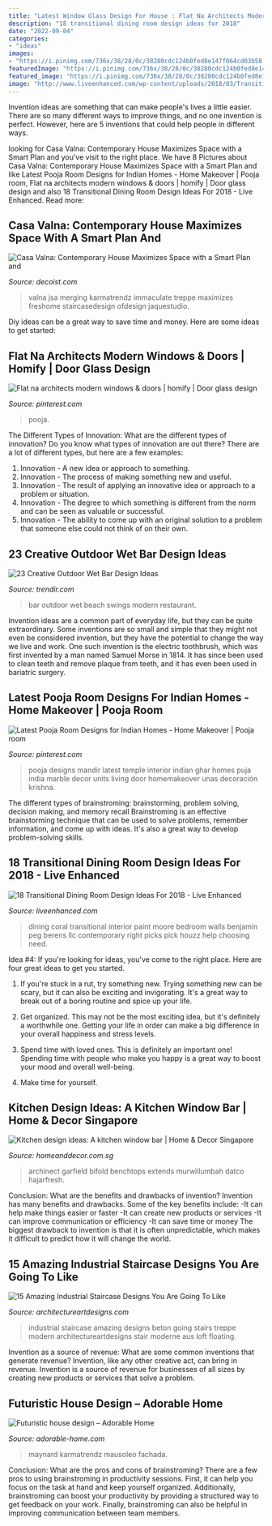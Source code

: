 ```yaml
---
title: "Latest Window Glass Design For House : Flat Na Architects Modern Windows &amp; Doors"
description: "18 transitional dining room design ideas for 2018"
date: "2022-09-04"
categories:
- "ideas"
images:
- "https://i.pinimg.com/736x/38/28/0c/38280cdc124b0fed8e147f064cd03b58.jpg"
featuredImage: "https://i.pinimg.com/736x/38/28/0c/38280cdc124b0fed8e147f064cd03b58.jpg"
featured_image: "https://i.pinimg.com/736x/38/28/0c/38280cdc124b0fed8e147f064cd03b58.jpg"
image: "http://www.liveenhanced.com/wp-content/uploads/2018/03/Transitional-Dining-Room-Design-Ideas-16.jpg"
---
```



Invention ideas are something that can make people's lives a little easier. There are so many different ways to improve things, and no one invention is perfect. However, here are 5 inventions that could help people in different ways.

	

		
looking for Casa Valna: Contemporary House Maximizes Space with a Smart Plan and you've visit to the right place. We have 8 Pictures about Casa Valna: Contemporary House Maximizes Space with a Smart Plan and like Latest Pooja Room Designs for Indian Homes - Home Makeover | Pooja room, Flat na architects modern windows &amp; doors | homify | Door glass design and also 18 Transitional Dining Room Design Ideas For 2018 - Live Enhanced. Read more:
		
    
## Casa Valna: Contemporary House Maximizes Space With A Smart Plan And

<img loading=lazy src="https://cdn.decoist.com/wp-content/uploads/2013/01/floating-stairs.jpg" onerror="this.onerror=null;this.src='https://tse3.mm.bing.net/th?id=OIP.HXJZLxvZBwr0RMr1ppO59wHaKH&amp;pid=15.1';" alt="Casa Valna: Contemporary House Maximizes Space with a Smart Plan and">

_Source: decoist.com_

>valna jsa merging karmatrendz immaculate treppe maximizes freshome staircasedesign ofdesign jaquestudio. 

	

Diy ideas can be a great way to save time and money. Here are some ideas to get started: 

    
## Flat Na Architects Modern Windows &amp; Doors | Homify | Door Glass Design

<img loading=lazy src="https://i.pinimg.com/736x/38/28/0c/38280cdc124b0fed8e147f064cd03b58.jpg" onerror="this.onerror=null;this.src='https://tse3.mm.bing.net/th?id=OIP.BcI-Rs9waj5W5KA82EL-0wHaLG&amp;pid=15.1';" alt="Flat na architects modern windows &amp; doors | homify | Door glass design">

_Source: pinterest.com_

>pooja. 

	

The Different Types of Innovation: What are the different types of innovation?
Do you know what types of innovation are out there? There are a lot of different types, but here are a few examples: 
1. Innovation - A new idea or approach to something. 
2. Innovation - The process of making something new and useful. 
3. Innovation - The result of applying an innovative idea or approach to a problem or situation. 
4. Innovation - The degree to which something is different from the norm and can be seen as valuable or successful. 
5. Innovation - The ability to come up with an original solution to a problem that someone else could not think of on their own.

    
## 23 Creative Outdoor Wet Bar Design Ideas

<img loading=lazy src="http://cdn.trendir.com/wp-content/uploads/2016/06/Hanging-bar-chairs.jpg" onerror="this.onerror=null;this.src='https://tse3.mm.bing.net/th?id=OIP.T_xqo3r8w60yGNka02yeywHaLH&amp;pid=15.1';" alt="23 Creative Outdoor Wet Bar Design Ideas">

_Source: trendir.com_

>bar outdoor wet beach swings modern restaurant. 

	

Invention ideas are a common part of everyday life, but they can be quite extraordinary. Some inventions are so small and simple that they might not even be considered invention, but they have the potential to change the way we live and work. One such invention is the electric toothbrush, which was first invented by a man named Samuel Morse in 1814. It has since been used to clean teeth and remove plaque from teeth, and it has even been used in bariatric surgery.

    
## Latest Pooja Room Designs For Indian Homes - Home Makeover | Pooja Room

<img loading=lazy src="https://i.pinimg.com/736x/ef/43/16/ef43162823614a49c6377541df27c5f4.jpg" onerror="this.onerror=null;this.src='https://tse4.mm.bing.net/th?id=OIP.vxFYf_gRktGMVAOjkdQxbgAAAA&amp;pid=15.1';" alt="Latest Pooja Room Designs for Indian Homes - Home Makeover | Pooja room">

_Source: pinterest.com_

>pooja designs mandir latest temple interior indian ghar homes puja india marble decor units living door homemakeover unas decoración krishna. 

	

The different types of brainstroming: brainstorming, problem solving, decision making, and memory recall
Brainstroming is an effective brainstorming technique that can be used to solve problems, remember information, and come up with ideas. It's also a great way to develop problem-solving skills.

    
## 18 Transitional Dining Room Design Ideas For 2018 - Live Enhanced

<img loading=lazy src="http://www.liveenhanced.com/wp-content/uploads/2018/03/Transitional-Dining-Room-Design-Ideas-16.jpg" onerror="this.onerror=null;this.src='https://tse2.mm.bing.net/th?id=OIP.iEaRCi89grICpEgmBrhBLAHaEt&amp;pid=15.1';" alt="18 Transitional Dining Room Design Ideas For 2018 - Live Enhanced">

_Source: liveenhanced.com_

>dining coral transitional interior paint moore bedroom walls benjamin peg berens llc contemporary right picks pick houzz help choosing need. 

	

Idea #4:
If you're looking for ideas, you've come to the right place. Here are four great ideas to get you started.
1. If you're stuck in a rut, try something new. Trying something new can be scary, but it can also be exciting and invigorating. It's a great way to break out of a boring routine and spice up your life.

2. Get organized. This may not be the most exciting idea, but it's definitely a worthwhile one. Getting your life in order can make a big difference in your overall happiness and stress levels.

3. Spend time with loved ones. This is definitely an important one! Spending time with people who make you happy is a great way to boost your mood and overall well-being.

4. Make time for yourself.

    
## Kitchen Design Ideas: A Kitchen Window Bar | Home &amp; Decor Singapore

<img loading=lazy src="https://www.homeanddecor.com.sg/sites/default/files/blog/2016/01/kitchenwindowcounter.jpg" onerror="this.onerror=null;this.src='https://tse4.mm.bing.net/th?id=OIP.pT4etz0ONi7KVKsXzIa3BQHaE8&amp;pid=15.1';" alt="Kitchen design ideas: A kitchen window bar | Home &amp; Decor Singapore">

_Source: homeanddecor.com.sg_

>archinect garfield bifold benchtops extends murwillumbah datco hajarfresh. 

	

Conclusion: What are the benefits and drawbacks of invention?
Invention has many benefits and drawbacks. Some of the key benefits include: 
-It can help make things easier or faster 
-It can create new products or services 
-It can improve communication or efficiency 
-It can save time or money 
The biggest drawback to invention is that it is often unpredictable, which makes it difficult to predict how it will change the world.

    
## 15 Amazing Industrial Staircase Designs You Are Going To Like

<img loading=lazy src="https://www.architectureartdesigns.com/wp-content/uploads/2015/03/15-Amazing-Industrial-Staircase-Designs-You-Are-Going-To-Like-6-630x840.jpg" onerror="this.onerror=null;this.src='https://tse2.mm.bing.net/th?id=OIP.jqfX1d6RdqGxi1U-gnoU2AHaJ4&amp;pid=15.1';" alt="15 Amazing Industrial Staircase Designs You Are Going To Like">

_Source: architectureartdesigns.com_

>industrial staircase amazing designs beton going stairs treppe modern architectureartdesigns stair moderne aus loft floating. 

	

Invention as a source of revenue: What are some common inventions that generate revenue?
Invention, like any other creative act, can bring in revenue. Invention is a source of revenue for businesses of all sizes by creating new products or services that solve a problem.

    
## Futuristic House Design – Adorable Home

<img loading=lazy src="https://adorable-home.com/wp-content/gallery/futuristic-house-design/futuristic-house-design-4.jpg" onerror="this.onerror=null;this.src='https://tse2.mm.bing.net/th?id=OIP.BYD_CXC2xXdEVNpH22hi4wHaLo&amp;pid=15.1';" alt="Futuristic house design – Adorable Home">

_Source: adorable-home.com_

>maynard karmatrendz mausoleo fachada. 

	

Conclusion: What are the pros and cons of brainstroming?
There are a few pros to using brainstroming in productivity sessions. First, it can help you focus on the task at hand and keep yourself organized. Additionally, brainstroming can boost your productivity by providing a structured way to get feedback on your work. Finally, brainstroming can also be helpful in improving communication between team members.

